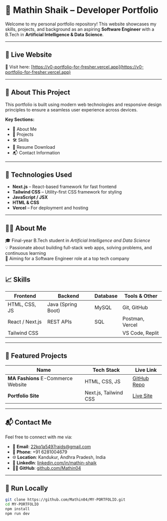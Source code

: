 # 💼 Mathin Shaik – Developer Portfolio

Welcome to my personal portfolio repository! This website showcases my skills, projects, and background as an aspiring **Software Engineer** with a B.Tech in **Artificial Intelligence & Data Science**.

---

## 🔗 Live Website

🚀 Visit here: [https://v0-portfolio-for-fresher.vercel.app](https://v0-portfolio-for-fresher.vercel.app)

---

## 📂 About This Project

This portfolio is built using modern web technologies and responsive design principles to ensure a seamless user experience across devices.

**Key Sections:**
- 👤 About Me
- 💼 Projects
- 🛠 Skills
- 📄 Resume Download
- 📬 Contact Information

---

## 🧠 Technologies Used

- **Next.js** – React-based framework for fast frontend
- **Tailwind CSS** – Utility-first CSS framework for styling
- **JavaScript / JSX**
- **HTML & CSS**
- **Vercel** – For deployment and hosting

---

## 👨‍💻 About Me

🎓 Final-year B.Tech student in *Artificial Intelligence and Data Science*  
💡 Passionate about building full-stack web apps, solving problems, and continuous learning  
🎯 Aiming for a Software Engineer role at a top tech company  

---

## 📈 Skills

| Frontend       | Backend        | Database    | Tools & Other      |
|----------------|----------------|-------------|--------------------|
| HTML, CSS, JS  | Java (Spring Boot) | MySQL       | Git, GitHub        |
| React / Next.js| REST APIs      | SQL         | Postman, Vercel    |
| Tailwind CSS   |                |             | VS Code, Replit    |

---

## 🧩 Featured Projects

| Name           | Tech Stack             | Live Link                             |
|----------------|------------------------|----------------------------------------|
| **MA Fashions** E-Commerce Website | HTML, CSS, JS | [GitHub Repo](https://github.com/Mathin04/E-COMMERCE-) |
| **Portfolio Site** | Next.js, Tailwind CSS | [Live Site](https://v0-portfolio-for-fresher.vercel.app) |

---

## 📬 Contact Me

Feel free to connect with me via:

- 📧 **Email**: 22kq1a5497raids@gmail.com  
- 📱 **Phone**: +91 6281004679  
- 🌐 **Location**: Kandukur, Andhra Pradesh, India  
- 💼 **LinkedIn**: [linkedin.com/in/mathin-shaik](https://www.linkedin.com/in/mathin-shaik)  
- 🐱‍💻 **GitHub**: [github.com/Mathin04](https://github.com/Mathin04)

---

## 🧪 Run Locally

```bash
git clone https://github.com/Mathin04/MY-PORTFOLIO.git
cd MY-PORTFOLIO
npm install
npm run dev
